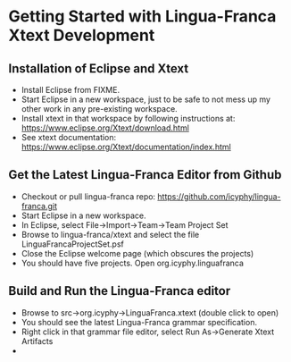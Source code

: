 # Getting Started with Lingua-Franca Xtext Development

## Installation of Eclipse and Xtext

* Install Eclipse from FIXME.
* Start Eclipse in a new workspace, just to be safe to not mess up my other work in any pre-existing workspace.
* Install xtext in that workspace by following instructions at: https://www.eclipse.org/Xtext/download.html
* See xtext documentation: https://www.eclipse.org/Xtext/documentation/index.html

## Get the Latest Lingua-Franca Editor from Github

* Checkout or pull lingua-franca repo: https://github.com/icyphy/lingua-franca.git
* Start Eclipse in a new workspace.
* In Eclipse, select File->Import->Team->Team Project Set
* Browse to lingua-franca/xtext and select the file LinguaFrancaProjectSet.psf
* Close the Eclipse welcome page (which obscures the projects)
* You should have five projects. Open org.icyphy.linguafranca

## Build and Run the Lingua-Franca editor

* Browse to src->org.icyphy->LinguaFranca.xtext (double click to open)
* You should see the latest Lingua-Franca grammar specification.
* Right click in that grammar file editor, select Run As->Generate Xtext Artifacts
* 

